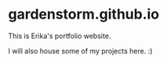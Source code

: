 # gardenstorm.github.io
This is Erika's portfolio website.

I will also house some of my projects here. :)
